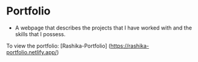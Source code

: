 # Portfolio

- A webpage that describes the projects that I have worked with and the skills that I possess. 

To view the portfolio: [Rashika-Portfolio] (https://rashika-portfolio.netlify.app/)